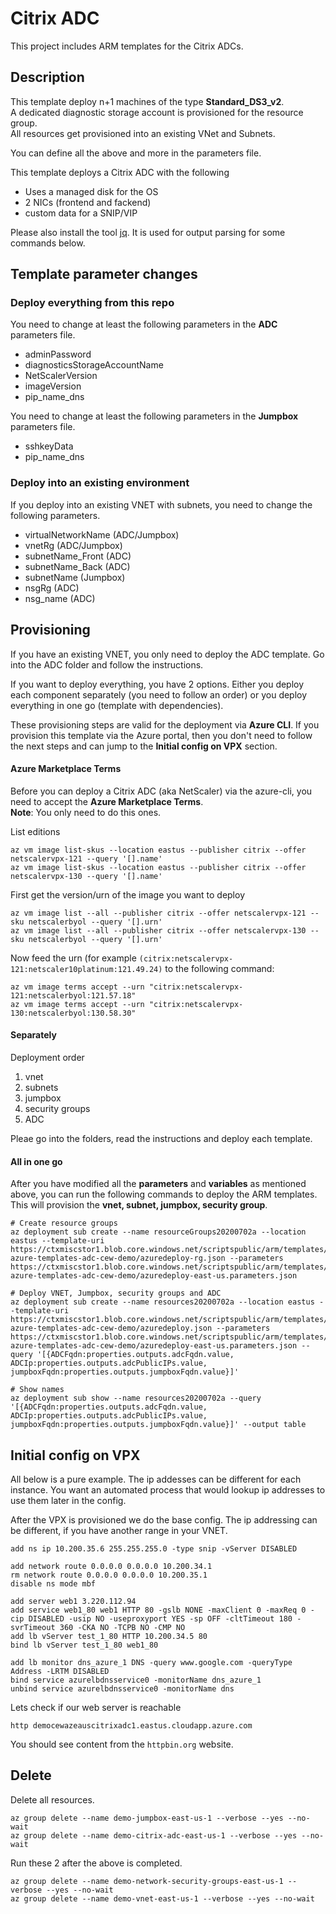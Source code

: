 # Citrix ADC

This project includes ARM templates for the Citrix ADCs.

## Description

This template deploy n+1 machines of the type **Standard\_DS3\_v2**.  
A dedicated diagnostic storage account is provisioned for the resource group.  
All resources get provisioned into an existing VNet and Subnets.  

You can define all the above and more in the parameters file.

This template deploys a Citrix ADC with the following

- Uses a managed disk for the OS
- 2 NICs (frontend and fackend)
- custom data for a SNIP/VIP

Please also install the tool [jq](https://stedolan.github.io/jq/). It is used for output parsing for some commands below.

## Template parameter changes

### Deploy everything from this repo

You need to change at least the following parameters in the **ADC** parameters file.

- adminPassword
- diagnosticsStorageAccountName
- NetScalerVersion
- imageVersion
- pip\_name\_dns

You need to change at least the following parameters in the **Jumpbox** parameters file.

- sshkeyData
- pip\_name\_dns

### Deploy into an existing environment

If you deploy into an existing VNET with subnets, you need to change the following parameters.

- virtualNetworkName (ADC/Jumpbox)
- vnetRg (ADC/Jumpbox)
- subnetName\_Front (ADC)
- subnetName\_Back (ADC)
- subnetName (Jumpbox)
- nsgRg (ADC)
- nsg_name (ADC)

## Provisioning

If you have an existing VNET, you only need to deploy the ADC template. Go into the ADC folder and follow the instructions.

If you want to deploy everything, you have 2 options. Either you deploy each component separately (you need to follow an order) or you deploy everything in one go (template with dependencies).

These provisioning steps are valid for the deployment via **Azure CLI**. If you provision this template via the Azure portal, then you don't need to follow the next steps and can jump to the **Initial config on VPX** section.

#### Azure Marketplace Terms

Before you can deploy a Citrix ADC (aka NetScaler) via the azure-cli, you need to accept the **Azure Marketplace Terms**.  
**Note**: You only need to do this ones.

List editions

    az vm image list-skus --location eastus --publisher citrix --offer netscalervpx-121 --query '[].name'
    az vm image list-skus --location eastus --publisher citrix --offer netscalervpx-130 --query '[].name'

First get the version/urn of the image you want to deploy

    az vm image list --all --publisher citrix --offer netscalervpx-121 --sku netscalerbyol --query '[].urn'
    az vm image list --all --publisher citrix --offer netscalervpx-130 --sku netscalerbyol --query '[].urn'

Now feed the urn (for example `(citrix:netscalervpx-121:netscaler10platinum:121.49.24)` to the following command:

    az vm image terms accept --urn "citrix:netscalervpx-121:netscalerbyol:121.57.18"
    az vm image terms accept --urn "citrix:netscalervpx-130:netscalerbyol:130.58.30"

#### Separately

Deployment order

1. vnet
2. subnets
3. jumpbox
4. security groups
5. ADC

Pleae go into the folders, read the instructions and deploy each template.

#### All in one go

After you have modified all the **parameters** and **variables** as mentioned above, you can run the following commands to deploy the ARM templates. This will provision the **vnet, subnet, jumpbox, security group**.

    # Create resource groups
    az deployment sub create --name resourceGroups20200702a --location eastus --template-uri https://ctxmiscstor1.blob.core.windows.net/scriptspublic/arm/templates/nested/ctx-azure-templates-adc-cew-demo/azuredeploy-rg.json --parameters https://ctxmiscstor1.blob.core.windows.net/scriptspublic/arm/templates/nested/ctx-azure-templates-adc-cew-demo/azuredeploy-east-us.parameters.json
    
    # Deploy VNET, Jumpbox, security groups and ADC
    az deployment sub create --name resources20200702a --location eastus --template-uri https://ctxmiscstor1.blob.core.windows.net/scriptspublic/arm/templates/nested/ctx-azure-templates-adc-cew-demo/azuredeploy.json --parameters https://ctxmiscstor1.blob.core.windows.net/scriptspublic/arm/templates/nested/ctx-azure-templates-adc-cew-demo/azuredeploy-east-us.parameters.json --query '[{ADCFqdn:properties.outputs.adcFqdn.value, ADCIp:properties.outputs.adcPublicIPs.value, jumpboxFqdn:properties.outputs.jumpboxFqdn.value}]'
    
    # Show names
    az deployment sub show --name resources20200702a --query '[{ADCFqdn:properties.outputs.adcFqdn.value, ADCIp:properties.outputs.adcPublicIPs.value, jumpboxFqdn:properties.outputs.jumpboxFqdn.value}]' --output table

## Initial config on VPX

All below is a pure example. The ip addesses can be different for each instance. You want an automated process that would lookup ip addresses to use them later in the config.

After the VPX is provisioned we do the base config. The ip addressing can be different, if you have another range in your VNET.

    add ns ip 10.200.35.6 255.255.255.0 -type snip -vServer DISABLED

    add network route 0.0.0.0 0.0.0.0 10.200.34.1
    rm network route 0.0.0.0 0.0.0.0 10.200.35.1
    disable ns mode mbf

    add server web1 3.220.112.94
    add service web1_80 web1 HTTP 80 -gslb NONE -maxClient 0 -maxReq 0 -cip DISABLED -usip NO -useproxyport YES -sp OFF -cltTimeout 180 -svrTimeout 360 -CKA NO -TCPB NO -CMP NO
    add lb vServer test_1_80 HTTP 10.200.34.5 80
    bind lb vServer test_1_80 web1_80

    add lb monitor dns_azure_1 DNS -query www.google.com -queryType Address -LRTM DISABLED
    bind service azurelbdnsservice0 -monitorName dns_azure_1
    unbind service azurelbdnsservice0 -monitorName dns

Lets check if our web server is reachable

    http democewazeauscitrixadc1.eastus.cloudapp.azure.com

You should see content from the `httpbin.org` website.

## Delete

Delete all resources.

    az group delete --name demo-jumpbox-east-us-1 --verbose --yes --no-wait
    az group delete --name demo-citrix-adc-east-us-1 --verbose --yes --no-wait

Run these 2 after the above is completed.

    az group delete --name demo-network-security-groups-east-us-1 --verbose --yes --no-wait
    az group delete --name demo-vnet-east-us-1 --verbose --yes --no-wait

